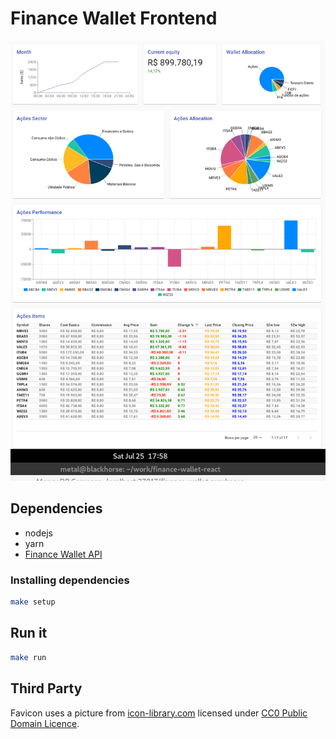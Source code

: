 # Finance Wallet Frontend

![Finance Wallet Frontend](finance-wallet-frontend.png)

## Dependencies

- nodejs
- yarn
- [Finance Wallet API][finance-api]

### Installing dependencies

```bash
make setup
```

## Run it

```bash
make run
```

## Third Party

Favicon uses a picture from [icon-library.com][icon-library]
licensed under [CC0 Public Domain Licence][cco].

[icon-library]: http://icon-library.com/icon/icon-finance-15.html
[cco]: https://creativecommons.org/share-your-work/public-domain/cc0/
[finance-api]: https://github.com/mfinancecombr/finance-wallet-api
